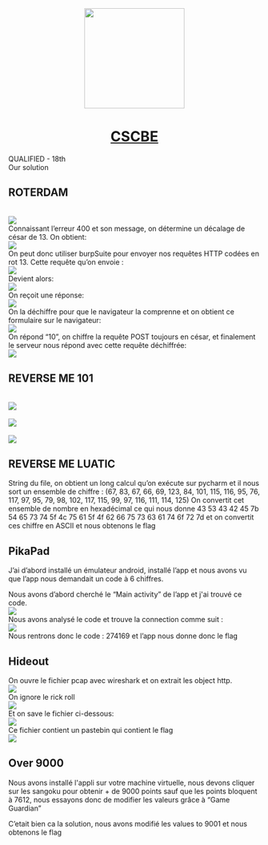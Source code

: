<div align="center">
<!-- Title: -->
  <a href="https://github.com/AstroJUS/CSCBE">
    <img src="/img/CSCBE.png" height="200">
  </a>
  <h1><a href="https://github.com/AstroJUS/CSCBE">CSCBE</a></h1>
<!-- Labels: -->
  <!-- First row: -->
 <!--  <a href="https://www.paypal.me/TheAlgorithms/100">
    <img src="https://img.shields.io/badge/Donate-PayPal-green.svg?logo=paypal&style=flat-square" height="20" alt="Donate">
  </a>-->
</div>

QUALIFIED - 18th </br> Our solution
## ROTERDAM

</br><img src="/img/1.png"></br>
Connaissant l’erreur 400 et son message, on détermine un décalage de césar de 13.
On obtient:
</br><img src="/img/2.png"></br>
On peut donc utiliser burpSuite pour envoyer nos requêtes HTTP codées en rot 13.
Cette requête qu’on envoie :
</br><img src="/img/3.png"></br>
Devient alors:
</br><img src="/img/4.png"></br>
On reçoit une réponse:
</br><img src="/img/5.png"></br>
On la déchiffre pour que le navigateur la comprenne et on obtient ce formulaire sur le navigateur:
</br><img src="/img/6.png"></br>
On répond “10”, on chiffre la requête POST toujours en césar, et finalement le serveur nous répond avec cette requête déchiffrée:
</br><img src="/img/7.png"></br>

## REVERSE ME 101

</br><img src="/img/8.png"></br>
</br><img src="/img/9.png"></br>
</br><img src="/img/10.png"></br>

## REVERSE ME LUATIC

String du file, on obtient un long calcul qu’on exécute sur pycharm et il nous sort un ensemble de chiffre :
(67, 83, 67, 66, 69, 123, 84, 101, 115, 116, 95, 76, 117, 97, 95, 79, 98, 102, 117, 115, 99, 97, 116, 111, 114, 125)
On convertit cet ensemble de nombre en hexadécimal ce qui nous donne
43 53 43 42 45 7b 54 65 73 74 5f 4c 75 61 5f 4f 62 66 75 73 63 61 74 6f 72 7d
et on convertit ces chiffre en ASCII et nous obtenons le flag

## PikaPad

J’ai d’abord installé un émulateur android, installé l’app et nous avons vu que l’app nous demandait un code à 6 chiffres.

Nous avons d’abord cherché le “Main activity” de l’app et j'ai trouvé ce code.
</br><img src="/img/11.png"></br>
Nous avons analysé le code et trouve la connection comme suit :
</br><img src="/img/12.png"></br>
Nous rentrons donc le code : 274169 et l’app nous donne donc le flag

## Hideout
On ouvre le fichier pcap avec wireshark et on extrait les object http.
</br><img src="/img/13.png"></br>
On ignore le rick roll
</br><img src="/img/13.5.png"></br>
Et on save le fichier ci-dessous:
</br><img src="/img/14.png"></br>
Ce fichier contient un pastebin qui contient le flag
</br><img src="/img/15.png"></br>

## Over 9000

Nous avons installé l'appli sur votre machine virtuelle, nous devons cliquer sur les sangoku pour obtenir + de 9000 points sauf que les points bloquent à 7612, nous essayons donc de modifier les valeurs grâce à “Game Guardian”

C’etait bien ca la solution, nous avons modifié les values to 9001 et nous obtenons le flag










